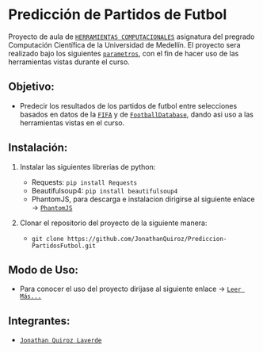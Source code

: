 # Predicción de Partidos de Futbol

Proyecto de aula de [`HERRAMIENTAS COMPUTACIONALES`](https://github.com/cosmoscalibur/herramientas_computacionales) asignatura del pregrado Computación Científica de la Universidad de Medellín. El proyecto sera realizado bajo los siguientes [`parametros`](https://github.com/cosmoscalibur/herramientas_computacionales/tree/master/Proyecto), con el fin de hacer uso de las herramientas vistas durante el curso.


## Objetivo:

- Predecir los resultados de los partidos de futbol entre selecciones basados en datos de la [`FIFA`](http://es.fifa.com/index.html) y de [`FootballDatabase`](http://www.footballdatabase.eu/), dando asi uso a las herramientas vistas en el curso.

## Instalación:

1. Instalar las siguientes librerias de python:
    - Requests: `pip install Requests`
    - Beautifulsoup4: `pip install beautifulsoup4`
    - PhantomJS, para descarga e instalacion dirigirse al siguiente enlace -> [`PhantomJS`](http://phantomjs.org/download.html)

    
    

1. Clonar el repositorio del proyecto de la siguiente manera:
    - `git clone https://github.com/JonathanQuiroz/Prediccion-PartidosFutbol.git`
    

## Modo de Uso:

- Para conocer el uso del proyecto dirijase al siguiente enlace -> [`Leer Más...`]()

## Integrantes:

- [`Jonathan Quiroz Laverde`](https://github.com/JonathanQuiroz)

